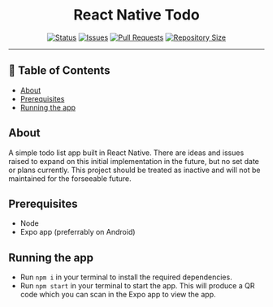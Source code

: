 <h1 align="center">React Native Todo</h1>

<div align="center">

[![Status](https://img.shields.io/badge/status-inactive-orange)]()
[![Issues](https://img.shields.io/github/issues/rizwan171/todo-list-app-react-native?color=blue)](https://github.com/rizwan171/todo-list-app-react-native/issues)
[![Pull Requests](https://img.shields.io/github/issues-pr/rizwan171/todo-list-app-react-native?color=blue)](https://github.com/rizwan171/todo-list-app-react-native/pulls)
[![Repository Size](https://img.shields.io/github/repo-size/rizwan171/todo-list-app-react-native)]()

</div>

---

## 📝 Table of Contents

- [About](#about)
- [Prerequisites](#prerequisites)
- [Running the app](#running-the-app)

## About

A simple todo list app built in React Native. There are ideas and issues raised to expand on this initial implementation in the future, but no set date or plans currently. This project should be treated as inactive and will not be maintained for the forseeable future.

## Prerequisites

- Node
- Expo app (preferrably on Android)

## Running the app

- Run `npm i` in your terminal to install the required dependencies.
- Run `npm start` in your terminal to start the app. This will produce a QR code which you can scan in the Expo app to view the app.
